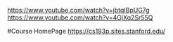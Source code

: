 https://www.youtube.com/watch?v=jbtqIBpUG7g
https://www.youtube.com/watch?v=4GjXq2Sr55Q

#Course HomePage
https://cs193p.sites.stanford.edu/
